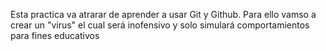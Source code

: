Esta practica va atrarar de aprender a usar Git y Github. Para ello vamso a crear un "virus" el cual será inofensivo y solo simulará comportamientos para fines educativos
